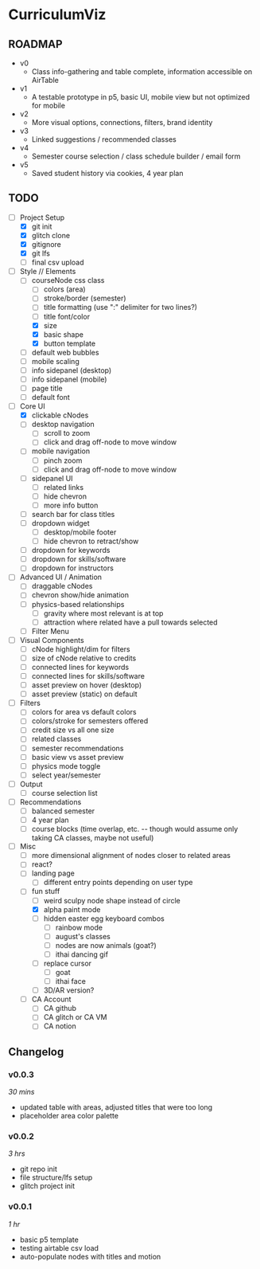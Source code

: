 # CurriculumViz

## ROADMAP

- v0
  - Class info-gathering and table complete, information accessible on AirTable
- v1
  - A testable prototype in p5, basic UI, mobile view but not optimized for mobile
- v2
  - More visual options, connections, filters, brand identity
- v3
  - Linked suggestions / recommended classes
- v4
  - Semester course selection / class schedule builder / email form
- v5
  - Saved student history via cookies, 4 year plan

## TODO

- [ ] Project Setup
  - [X] git init
  - [X] glitch clone
  - [X] gitignore
  - [X] git lfs
  - [ ] final csv upload
- [ ] Style // Elements
  - [ ] courseNode css class
    - [ ] colors (area)
    - [ ] stroke/border (semester)
    - [ ] title formatting (use ":" delimiter for two lines?)
    - [ ] title font/color
    - [X] size
    - [X] basic shape
    - [X] button template
  - [ ] default web bubbles
  - [ ] mobile scaling
  - [ ] info sidepanel (desktop)
  - [ ] info sidepanel (mobile)
  - [ ] page title
  - [ ] default font
- [ ] Core UI
  - [X] clickable cNodes
  - [ ] desktop navigation
    - [ ] scroll to zoom
    - [ ] click and drag off-node to move window
  - [ ] mobile navigation
    - [ ] pinch zoom
    - [ ] click and drag off-node to move window
  - [ ] sidepanel UI
    - [ ] related links
    - [ ] hide chevron
    - [ ] more info button
  - [ ] search bar for class titles
  - [ ] dropdown widget
    - [ ] desktop/mobile footer
    - [ ] hide chevron to retract/show
  - [ ] dropdown for keywords
  - [ ] dropdown for skills/software
  - [ ] dropdown for instructors
- [ ] Advanced UI / Animation
  - [ ] draggable cNodes
  - [ ] chevron show/hide animation
  - [ ] physics-based relationships
    - [ ] gravity where most relevant is at top
    - [ ] attraction where related have a pull towards selected
  - [ ] Filter Menu
- [ ] Visual Components
  - [ ] cNode highlight/dim for filters
  - [ ] size of cNode relative to credits
  - [ ] connected lines for keywords
  - [ ] connected lines for skills/software
  - [ ] asset preview on hover (desktop)
  - [ ] asset preview (static) on default
- [ ] Filters
  - [ ] colors for area vs default colors
  - [ ] colors/stroke for semesters offered
  - [ ] credit size vs all one size
  - [ ] related classes
  - [ ] semester recommendations
  - [ ] basic view vs asset preview
  - [ ] physics mode toggle
  - [ ] select year/semester
- [ ] Output
  - [ ] course selection list
- [ ] Recommendations
  - [ ] balanced semester
  - [ ] 4 year plan
  - [ ] course blocks (time overlap, etc. -- though would assume only taking CA classes, maybe not useful)
- [ ] Misc
  - [ ] more dimensional alignment of nodes closer to related areas
  - [ ] react?
  - [ ] landing page
    - [ ] different entry points depending on user type
  - [ ] fun stuff
    - [ ] weird sculpy node shape instead of circle
    - [X] alpha paint mode
    - [ ] hidden easter egg keyboard combos
      - [ ] rainbow mode
      - [ ] august's classes
      - [ ] nodes are now animals (goat?)
      - [ ] ithai dancing gif
    - [ ] replace cursor
      - [ ] goat
      - [ ] ithai face
    - [ ] 3D/AR version?
  - [ ] CA Account
    - [ ] CA github
    - [ ] CA glitch or CA VM
    - [ ] CA notion

## Changelog

### v0.0.3

*30 mins*

- updated table with areas, adjusted titles that were too long
- placeholder area color palette

### v0.0.2

*3 hrs*

- git repo init
- file structure/lfs setup
- glitch project init

### v0.0.1

*1 hr*

- basic p5 template
- testing airtable csv load
- auto-populate nodes with titles and motion
  